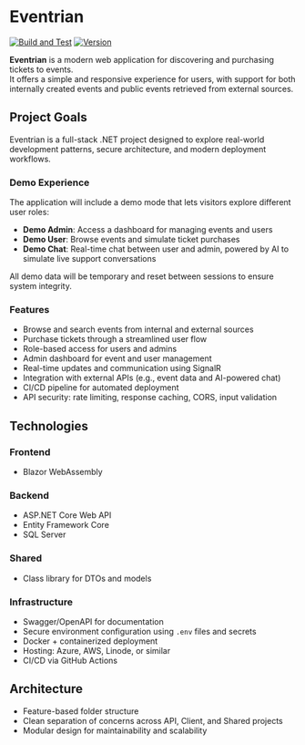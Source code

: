 # Eventrian

[![Build and Test](https://github.com/KenHSo/Eventrian/actions/workflows/build-and-test.yml/badge.svg)](https://github.com/KenHSo/Eventrian/actions/workflows/build-and-test.yml)
[![Version](https://img.shields.io/github/v/tag/KenHSo/Eventrian?label=version&sort=semver)](https://github.com/KenHSo/Eventrian/releases)

**Eventrian** is a modern web application for discovering and purchasing tickets to events.  
It offers a simple and responsive experience for users, with support for both internally created events and public events retrieved from external sources.

## Project Goals

Eventrian is a full-stack .NET project designed to explore real-world development patterns, secure architecture, and modern deployment workflows.

### Demo Experience

The application will include a demo mode that lets visitors explore different user roles:

- **Demo Admin**: Access a dashboard for managing events and users  
- **Demo User**: Browse events and simulate ticket purchases
- **Demo Chat**: Real-time chat between user and admin, powered by AI to simulate live support conversations  

All demo data will be temporary and reset between sessions to ensure system integrity.


### Features

- Browse and search events from internal and external sources  
- Purchase tickets through a streamlined user flow  
- Role-based access for users and admins  
- Admin dashboard for event and user management  
- Real-time updates and communication using SignalR   
- Integration with external APIs (e.g., event data and AI-powered chat)
- CI/CD pipeline for automated deployment  
- API security: rate limiting, response caching, CORS, input validation  


## Technologies

### Frontend
- Blazor WebAssembly

### Backend
- ASP.NET Core Web API  
- Entity Framework Core  
- SQL Server

### Shared
- Class library for DTOs and models

### Infrastructure
- Swagger/OpenAPI for documentation  
- Secure environment configuration using `.env` files and secrets 
- Docker + containerized deployment  
- Hosting: Azure, AWS, Linode, or similar  
- CI/CD via GitHub Actions

## Architecture
- Feature-based folder structure  
- Clean separation of concerns across API, Client, and Shared projects  
- Modular design for maintainability and scalability